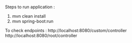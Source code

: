 Steps to run application : 
1. mvn clean install
2. mvn spring-boot:run

To check endpoints :
http://localhost:8080/custom/controller
http://localhost:8080/root/controller